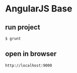 AngularJS Base
==============

## run project

    $ grunt

## open in browser

    http://localhost:9000
